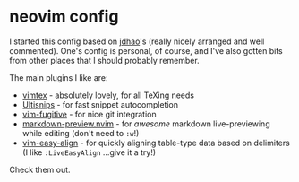 # neovim config

I started this config based on [jdhao](https://github.com/jdhao/nvim-config)'s
(really nicely arranged and well commented). One's config is personal, of course,
and I've also gotten bits from other places that I should probably remember.

The main plugins I like are:
- [vimtex](https://github.com/lervag/vimtex) - absolutely lovely, for all TeXing needs
- [Ultisnips](https://github.com/SirVer/ultisnips) - for fast snippet autocompletion
- [vim-fugitive](https://github.com/tpope/vim-fugitive) - for nice git integration
- [markdown-preview.nvim](https://github.com/iamcco/markdown-preview.nvim) - for
  _awesome_ markdown live-previewing while editing (don't need to `:w`!)
- [vim-easy-align](https://github.com/junegunn/vim-easy-align) - for quickly aligning table-type data based on delimiters (I like `:LiveEasyAlign` ...give it a try!)

Check them out.
